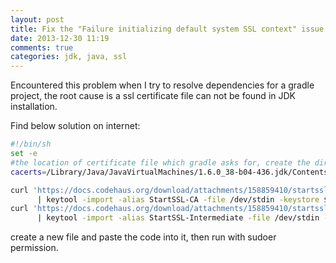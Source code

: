 ```yaml
---
layout: post
title: Fix the "Failure initializing default system SSL context" issue
date: 2013-12-30 11:19
comments: true
categories: jdk, java, ssl
---
```


Encountered this problem when I try to resolve dependencies for a gradle project, the root cause is a ssl certificate file can not be found in JDK installation.

Find below solution on internet:

``` bash
#!/bin/sh
set -e
#the location of certificate file which gradle asks for, create the directory if it's not existed.
cacerts=/Library/Java/JavaVirtualMachines/1.6.0_38-b04-436.jdk/Contents/Home/lib/security/cacerts

curl 'https://docs.codehaus.org/download/attachments/158859410/startssl-CA.pem?version=1&modificationDate=1277952972158' \
      | keytool -import -alias StartSSL-CA -file /dev/stdin -keystore $cacerts -storepass changeit -noprompt
curl 'https://docs.codehaus.org/download/attachments/158859410/startssl-Intermediate.pem?version=1&modificationDate=1277952972182' \
      | keytool -import -alias StartSSL-Intermediate -file /dev/stdin -keystore $cacerts -storepass changeit -noprompt
```

create a new file and paste the code into it, then run with sudoer permission.
